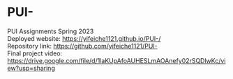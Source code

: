 # PUI-
PUI Assignments Spring 2023 \
Deployed website: https://yifeiche1121.github.io/PUI-/ \
Repository link: https://github.com/yifeiche1121/PUI- \
Final project video: https://drive.google.com/file/d/1laKUpAfoAUHESLmAOAnefy02rSQDlwKc/view?usp=sharing
